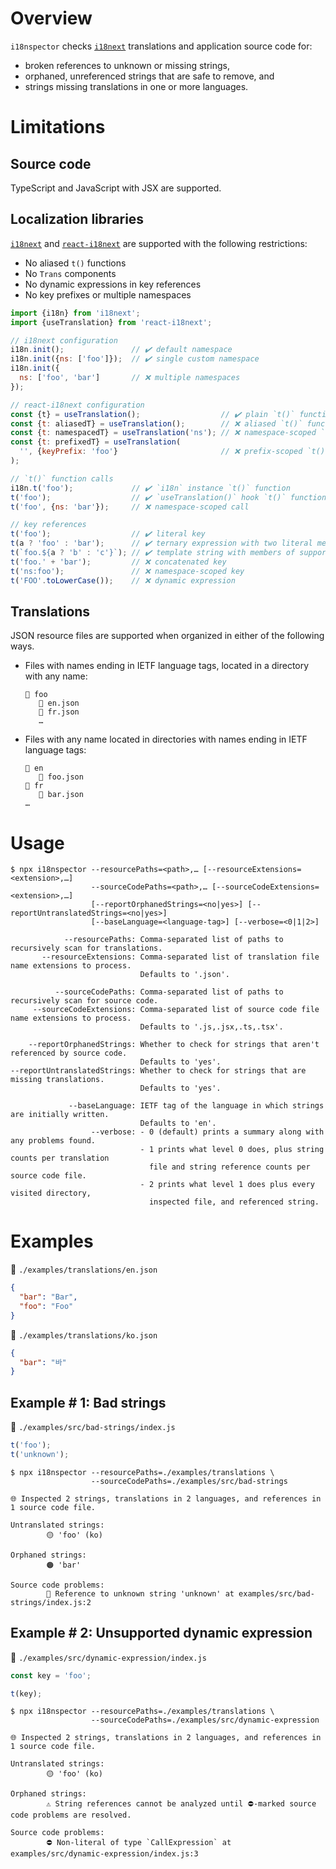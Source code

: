 # Overview

`i18nspector` checks [`i18next`](https://www.i18next.com/) translations and application source code for:

- broken references to unknown or missing strings,
- orphaned, unreferenced strings that are safe to remove, and
- strings missing translations in one or more languages.

# Limitations

## Source code

TypeScript and JavaScript with JSX are supported.

## Localization libraries

[`i18next`](https://www.i18next.com/) and [`react-i18next`](https://react.i18next.com/) are supported with the following restrictions:

- No aliased `t()` functions
- No `Trans` components
- No dynamic expressions in key references
- No key prefixes or multiple namespaces

```js
import {i18n} from 'i18next';
import {useTranslation} from 'react-i18next';

// i18next configuration
i18n.init();               // ✔️ default namespace
i18n.init({ns: ['foo']});  // ✔️ single custom namespace
i18n.init({
  ns: ['foo', 'bar']       // ❌ multiple namespaces
});

// react-i18next configuration
const {t} = useTranslation();                  // ✔️ plain `t()` function
const {t: aliasedT} = useTranslation();        // ❌ aliased `t()` function
const {t: namespacedT} = useTranslation('ns'); // ❌ namespace-scoped `t()` function
const {t: prefixedT} = useTranslation(
  '', {keyPrefix: 'foo'}                       // ❌ prefix-scoped `t()` function
);

// `t()` function calls
i18n.t('foo');             // ✔️ `i18n` instance `t()` function
t('foo');                  // ✔️ `useTranslation()` hook `t()` function
t('foo', {ns: 'bar'});     // ❌ namespace-scoped call

// key references
t('foo');                  // ✔️ literal key
t(a ? 'foo' : 'bar');      // ✔️ ternary expression with two literal members
t(`foo.${a ? 'b' : 'c'}`); // ✔️ template string with members of supported types
t('foo.' + 'bar');         // ❌ concatenated key
t('ns:foo');               // ❌ namespace-scoped key
t('FOO'.toLowerCase());    // ❌ dynamic expression
```
## Translations

JSON resource files are supported when organized in either of the following ways.

- Files with names ending in IETF language tags, located in a directory with any name:
  ```
  📂 foo
     📄 en.json
     📄 fr.json
     …
  ```
- Files with any name located in directories with names ending in IETF language tags:
  ```
  📂 en
     📄 foo.json
  📂 fr
     📄 bar.json
  …
  ```

# Usage

```
$ npx i18nspector --resourcePaths=<path>,… [--resourceExtensions=<extension>,…]
                  --sourceCodePaths=<path>,… [--sourceCodeExtensions=<extension>,…]
                  [--reportOrphanedStrings=<no|yes>] [--reportUntranslatedStrings=<no|yes>]
                  [--baseLanguage=<language-tag>] [--verbose=<0|1|2>]

            --resourcePaths: Comma-separated list of paths to recursively scan for translations.
       --resourceExtensions: Comma-separated list of translation file name extensions to process.
                             Defaults to '.json'.

          --sourceCodePaths: Comma-separated list of paths to recursively scan for source code.
     --sourceCodeExtensions: Comma-separated list of source code file name extensions to process.
                             Defaults to '.js,.jsx,.ts,.tsx'.

    --reportOrphanedStrings: Whether to check for strings that aren't referenced by source code.
                             Defaults to 'yes'.
--reportUntranslatedStrings: Whether to check for strings that are missing translations.
                             Defaults to 'yes'.

             --baseLanguage: IETF tag of the language in which strings are initially written.
                             Defaults to 'en'.
                  --verbose: - 0 (default) prints a summary along with any problems found.
                             - 1 prints what level 0 does, plus string counts per translation
                               file and string reference counts per source code file.
                             - 2 prints what level 1 does plus every visited directory,
                               inspected file, and referenced string.
```

# Examples

📍 `./examples/translations/en.json`
```json
{
  "bar": "Bar",
  "foo": "Foo"
}
```

📍 `./examples/translations/ko.json`
```json
{
  "bar": "바"
}
```

## Example # 1: Bad strings

📍 `./examples/src/bad-strings/index.js`
```js
t('foo');
t('unknown');
```

```
$ npx i18nspector --resourcePaths=./examples/translations \
                  --sourceCodePaths=./examples/src/bad-strings

🌐 Inspected 2 strings, translations in 2 languages, and references in 1 source code file.

Untranslated strings:
        🟡 'foo' (ko)

Orphaned strings:
        🟠 'bar'

Source code problems:
        🔴 Reference to unknown string 'unknown' at examples/src/bad-strings/index.js:2
```

## Example # 2: Unsupported dynamic expression

📍 `./examples/src/dynamic-expression/index.js`
```js
const key = 'foo';

t(key);
```

```
$ npx i18nspector --resourcePaths=./examples/translations \
                  --sourceCodePaths=./examples/src/dynamic-expression

🌐 Inspected 2 strings, translations in 2 languages, and references in 1 source code file.

Untranslated strings:
        🟡 'foo' (ko)

Orphaned strings:
        ⚠️ String references cannot be analyzed until ⛔-marked source code problems are resolved.

Source code problems:
        ⛔ Non-literal of type `CallExpression` at examples/src/dynamic-expression/index.js:3
```

